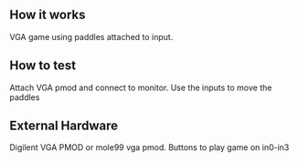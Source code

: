 ## How it works

VGA game using paddles attached to input.

## How to test

Attach VGA pmod and connect to monitor.  Use the inputs to move the paddles

## External Hardware

Digilent VGA PMOD or mole99 vga pmod.
Buttons to play game on in0-in3


